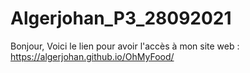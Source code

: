 # Algerjohan_P3_28092021
Bonjour,
Voici le lien pour avoir l'accès à mon site web : https://algerjohan.github.io/OhMyFood/
